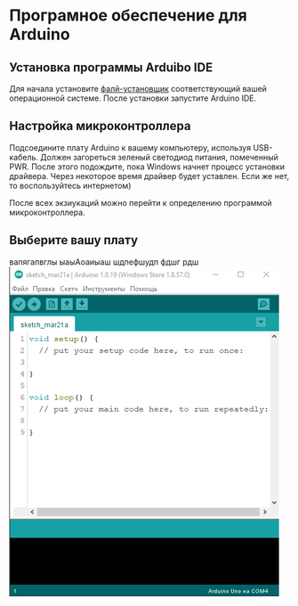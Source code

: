 # Програмное обеспечение для Arduino

## Установка программы Arduibo IDE
Для начала установите [фалй-установщик](https://www.arduino.cc/en/software) соответствующий вашей операционной системе.
После установки запустите Arduino IDE.

## Настройка микроконтроллера
Подсоедините плату Arduino к вашему компьютеру, используя USB-кабель. Должен загореться зеленый светодиод питания, помеченный PWR.
После этого подождите, пока Windows начнет процесс установки драйвера. Через некоторое время драйвер будет уставлен. Если же нет, то воспользуйтесь интернетом)

После всех экзиукаций можно перейти к определению программой микроконтроллера.

## Выберите вашу плату
вапягапвглы ыаыАоаиыаш  шдпефшудп фдшг рдш
<img src="https://github.com/mook003/Triados/blob/main/docs/images/Arduino%20IDE.png.png">

